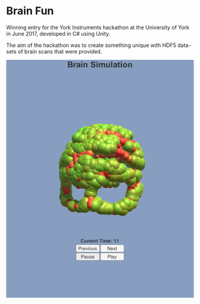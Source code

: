 # Brain Fun
Winning entry for the York Instruments hackathon at the University of York in June 2017, developed in C# using Unity.

The aim of the hackathon was to create something unique with HDF5 data-sets of brain scans that were provided.

![Alt text](Screenshot.png?raw=true "Brain simulation screenshot")
